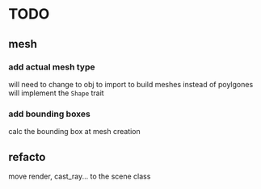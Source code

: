 # TODO

## mesh
### add actual mesh type
will need to change to obj to import to build meshes instead of poylgones
will implement the `Shape` trait

### add bounding boxes
calc the bounding box at mesh creation

## refacto
move render, cast_ray... to the scene class